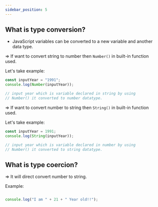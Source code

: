 ```yaml
---
sidebar_position: 5
---
```


## What is type conversion?

- JavaScript variables can be converted to a new variable and another data type.

=> If want to convert string to number then `Number()` in built-in function used.

Let's take example:

```javascript
const inputYear = "1991";
console.log(Number(inputYear));

// input year which is variable declared in string by using 
// Number() it converted to number datatype.

```

=> If want to convert number to string then `String()` in built-in function used.

Let's take example:

```javascript
const inputYear = 1991;
console.log(String(inputYear));

// input year which is variable declared in number by using 
// Number() it converted to string datatype.
```


## What is type coercion?

=> It will direct convert number to string.

Example:

```javascript

console.log("I am " + 21 + " Year old!!");
```




